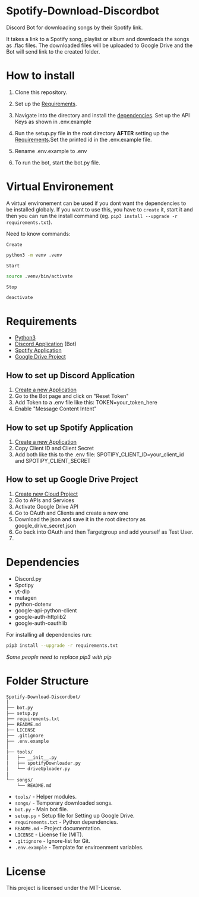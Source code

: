 # Spotify-Download-Discordbot

Discord Bot for downloading songs by their Spotify link.

It takes a link to a Spotify song, playlist or album and downloads the songs as .flac files. The downloaded files will be uploaded to Google Drive and the Bot will send link to the created folder.

# How to install

1. Clone this repository.

2. Set up the [Requirements](#requirements).

3. Navigate into the directory and install the [dependencies](#dependencies). Set up the API Keys as shown in .env.example

4. Run the setup.py file in the root directory **AFTER** setting up the [Requirements](#requirements).Set the printed id in the .env.example file.

5. Rename .env.example to .env

6. To run the bot, start the bot.py file.

# Virtual Environement

A virtual environement can be used if you dont want the dependencies to be installed globaly. If you want to use this, you have to `create` it, start it and then you can run the install command (eg. `pip3 install --upgrade -r requirements.txt`).

Need to know commands:

`Create`

```bash
python3 -m venv .venv
```

`Start`

```bash
source .venv/bin/activate
```

`Stop`

```bash
deactivate
```

# Requirements

- [Python3](https://www.python.org/)
- [Discord Application](https://discord.com/developers) (Bot)
- [Spotify Application](https://developer.spotify.com/dashboard)
- [Google Drive Project](https://console.cloud.google.com)

## How to set up Discord Application

1. [Create a new Application](https://discord.com/developers)
2. Go to the Bot page and click on "Reset Token"
3. Add Token to a .env file like this: TOKEN=your_token_here
4. Enable "Message Content Intent"

## How to set up Spotify Application

1. [Create a new Application](https://developer.spotify.com/dashboard)
2. Copy Client ID and Client Secret
3. Add both like this to the .env file: SPOTIPY_CLIENT_ID=your_client_id and SPOTIPY_CLIENT_SECRET

## How to set up Google Drive Project

1. [Create new Cloud Project](https://console.cloud.google.com)
2. Go to APIs and Services
3. Activate Google Drive API
4. Go to OAuth and Clients and create a new one
5. Download the json and save it in the root directory as google_drive_secret.json
6. Go back into OAuth and then Targetgroup and add yourself as Test User.
7.

# Dependencies

- Discord.py
- Spotipy
- yt-dlp
- mutagen
- python-dotenv
- google-api-python-client
- google-auth-httplib2
- google-auth-oauthlib

For installing all dependencies run:

```bash
pip3 install --upgrade -r requirements.txt
```

_Some people need to replace pip3 with pip_

# Folder Structure

```bash
Spotify-Download-Discordbot/
│
├── bot.py
├── setup.py
├── requirements.txt
├── README.md
├── LICENSE
├── .gitignore
├── .env.example
│
├── tools/
│   ├── __init__.py
│   ├── spotifyDownloader.py
│   └── driveUploader.py
│
└── songs/
    └── README.md
```

- `tools/` - Helper modules.
- `songs/` - Temporary downloaded songs.
- `bot.py` - Main bot file.
- `setup.py` - Setup file for Setting up Google Drive.
- `requirements.txt` - Python dependencies.
- `README.md` - Project documentation.
- `LICENSE` - License file (MIT).
- `.gitignore` - Ignore-list for Git.
- `.env.example` - Template for enviroenment variables.

# License

This project is licensed under the MIT-License.
